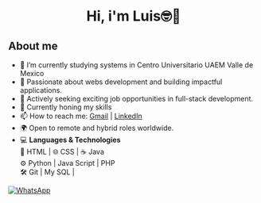 <div align=center>
<h1 align=center>Hi, i'm Luis🤓👋</h1>
</div>

## About me
- 🌱 I’m currently studying systems in Centro Universitario UAEM Valle de Mexico
- 🌟 Passionate about webs development and building impactful applications.  
- 💼 Actively seeking exciting job opportunities in full-stack development.
- 📖 Currently honing my skills
- 📫 How to reach me: [Gmail](mailto:luisalbertorosalesg@gmail.com) | [LinkedIn](https://www.linkedin.com/in/luis-alberto-rosales-garc%C3%ADa-582b882aa/)
- 🌍 Open to remote and hybrid roles worldwide. 
- 💻 **Languages & Technologies**  
🐍 HTML | 🌐 CSS | ☕ Java  
⚙️ Python | Java Script | PHP  
🛠️ Git | My SQL |

[![WhatsApp](https://img.shields.io/badge/Luis-Contact%20me-25D366?style=for-the-badge&logo=whatsapp&logoColor=white)](https://wa.me/525544931280)


<!--
**LuisRGDev/LuisRGDev** is a ✨ _special_ ✨ repository because its `README.md` (this file) appears on your GitHub profile.

Here are some ideas to get you started:

- 🔭 I’m currently working on ...
- 🌱 I’m currently learning ...
- 👯 I’m looking to collaborate on ...
- 🤔 I’m looking for help with ...
- 💬 Ask me about ...
- 📫 How to reach me: ...
- 😄 Pronouns: ...
- ⚡ Fun fact: ...
-->
